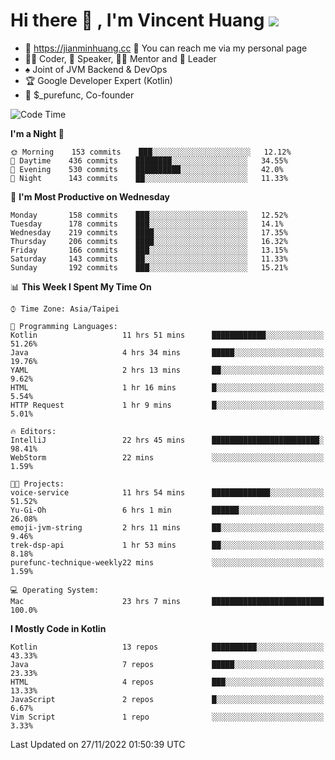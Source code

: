 # Hi there 👋 , I'm Vincent Huang ![](https://komarev.com/ghpvc/?username=Jian-Min-Huang)
- 💎 https://jianminhuang.cc 🙋 You can reach me via my personal page
- 👨‍💻 Coder, 🎤 Speaker, 👨‍🏫 Mentor and 🚀 Leader
- ♠️ Joint of JVM Backend & DevOps
- 🏆 Google Developer Expert (Kotlin)
- 💼 $_purefunc, Co-founder

<!--START_SECTION:waka-->
![Code Time](http://img.shields.io/badge/Code%20Time-1%2C261%20hrs%2039%20mins-blue)

**I'm a Night 🦉** 

```text
🌞 Morning    153 commits    ███░░░░░░░░░░░░░░░░░░░░░░   12.12% 
🌆 Daytime    436 commits    ████████░░░░░░░░░░░░░░░░░   34.55% 
🌃 Evening    530 commits    ██████████░░░░░░░░░░░░░░░   42.0% 
🌙 Night      143 commits    ██░░░░░░░░░░░░░░░░░░░░░░░   11.33%

```
📅 **I'm Most Productive on Wednesday** 

```text
Monday       158 commits    ███░░░░░░░░░░░░░░░░░░░░░░   12.52% 
Tuesday      178 commits    ███░░░░░░░░░░░░░░░░░░░░░░   14.1% 
Wednesday    219 commits    ████░░░░░░░░░░░░░░░░░░░░░   17.35% 
Thursday     206 commits    ████░░░░░░░░░░░░░░░░░░░░░   16.32% 
Friday       166 commits    ███░░░░░░░░░░░░░░░░░░░░░░   13.15% 
Saturday     143 commits    ██░░░░░░░░░░░░░░░░░░░░░░░   11.33% 
Sunday       192 commits    ███░░░░░░░░░░░░░░░░░░░░░░   15.21%

```


📊 **This Week I Spent My Time On** 

```text
⌚︎ Time Zone: Asia/Taipei

💬 Programming Languages: 
Kotlin                   11 hrs 51 mins      ████████████░░░░░░░░░░░░░   51.26% 
Java                     4 hrs 34 mins       █████░░░░░░░░░░░░░░░░░░░░   19.76% 
YAML                     2 hrs 13 mins       ██░░░░░░░░░░░░░░░░░░░░░░░   9.62% 
HTML                     1 hr 16 mins        █░░░░░░░░░░░░░░░░░░░░░░░░   5.54% 
HTTP Request             1 hr 9 mins         █░░░░░░░░░░░░░░░░░░░░░░░░   5.01%

🔥 Editors: 
IntelliJ                 22 hrs 45 mins      ████████████████████████░   98.41% 
WebStorm                 22 mins             ░░░░░░░░░░░░░░░░░░░░░░░░░   1.59%

🐱‍💻 Projects: 
voice-service            11 hrs 54 mins      █████████████░░░░░░░░░░░░   51.52% 
Yu-Gi-Oh                 6 hrs 1 min         ██████░░░░░░░░░░░░░░░░░░░   26.08% 
emoji-jvm-string         2 hrs 11 mins       ██░░░░░░░░░░░░░░░░░░░░░░░   9.46% 
trek-dsp-api             1 hr 53 mins        ██░░░░░░░░░░░░░░░░░░░░░░░   8.18% 
purefunc-technique-weekly22 mins             ░░░░░░░░░░░░░░░░░░░░░░░░░   1.59%

💻 Operating System: 
Mac                      23 hrs 7 mins       █████████████████████████   100.0%

```

**I Mostly Code in Kotlin** 

```text
Kotlin                   13 repos            ██████████░░░░░░░░░░░░░░░   43.33% 
Java                     7 repos             █████░░░░░░░░░░░░░░░░░░░░   23.33% 
HTML                     4 repos             ███░░░░░░░░░░░░░░░░░░░░░░   13.33% 
JavaScript               2 repos             █░░░░░░░░░░░░░░░░░░░░░░░░   6.67% 
Vim Script               1 repo              ░░░░░░░░░░░░░░░░░░░░░░░░░   3.33%

```



 Last Updated on 27/11/2022 01:50:39 UTC
<!--END_SECTION:waka-->

